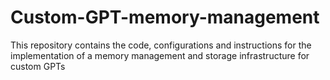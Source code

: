 # Custom-GPT-memory-management
This repository contains the code, configurations and instructions for the implementation of a memory management and storage infrastructure for custom GPTs
